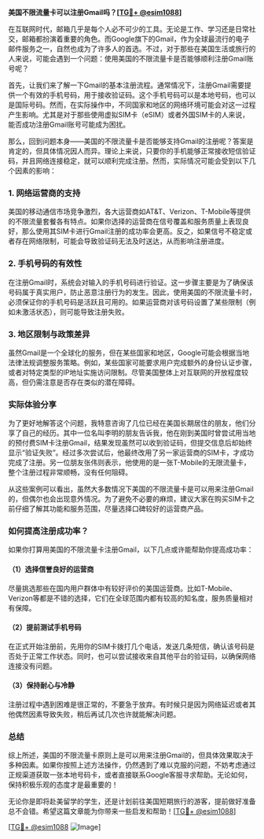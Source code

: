 **美国不限流量卡可以注册Gmail吗？[[TG💪+ @esim1088](https://t.me/s/esim1088)]**

在互联网时代，邮箱几乎是每个人必不可少的工具。无论是工作、学习还是日常社交，邮箱都扮演着重要的角色。而Google旗下的Gmail，作为全球最流行的电子邮件服务之一，自然也成为了许多人的首选。不过，对于那些在美国生活或旅行的人来说，可能会遇到一个问题：使用美国的不限流量卡是否能够顺利注册Gmail账号呢？

首先，让我们来了解一下Gmail的基本注册流程。通常情况下，注册Gmail需要提供一个有效的手机号码，用于接收验证码。这个手机号码可以是本地号码，也可以是国际号码。然而，在实际操作中，不同国家和地区的网络环境可能会对这一过程产生影响。尤其是对于那些使用虚拟SIM卡（eSIM）或者外国SIM卡的人来说，能否成功注册Gmail账号可能成为困扰。

那么，回到问题本身——美国的不限流量卡是否能够支持Gmail的注册呢？答案是肯定的，但具体情况因人而异。理论上来说，只要你的手机能够正常接收短信验证码，并且网络连接稳定，就可以顺利完成注册。然而，实际情况可能会受到以下几个因素的影响：

### 1. **网络运营商的支持**
   美国的移动通信市场竞争激烈，各大运营商如AT&T、Verizon、T-Mobile等提供的不限流量套餐各有特点。如果你选择的运营商在信号覆盖和服务质量上表现良好，那么使用其SIM卡进行Gmail注册的成功率会更高。反之，如果信号不稳定或者存在网络限制，可能会导致验证码无法及时送达，从而影响注册进度。

### 2. **手机号码的有效性**
   在注册Gmail时，系统会对输入的手机号码进行验证。这一步骤主要是为了确保该号码属于真实用户，防止恶意注册行为的发生。因此，使用美国的不限流量卡时，必须保证你的手机号码是活跃且可用的。如果运营商对该号码设置了某些限制（例如未激活状态），则可能导致注册失败。

### 3. **地区限制与政策差异**
   虽然Gmail是一个全球化的服务，但在某些国家和地区，Google可能会根据当地法律法规调整服务策略。例如，某些国家可能要求用户完成额外的身份认证步骤，或者对特定类型的IP地址实施访问限制。尽管美国整体上对互联网的开放程度较高，但仍需注意是否存在类似的潜在障碍。

### 实际体验分享

为了更好地解答这个问题，我特意咨询了几位已经在美国长期居住的朋友，他们分享了自己的经历。其中一位名叫李明的朋友告诉我，他在刚到美国时曾尝试用当地的预付费SIM卡注册Gmail，结果发现虽然可以收到验证码，但提交信息后却始终显示“验证失败”。经过多次尝试后，他最终改用了另一家运营商的SIM卡，才成功完成了注册。另一位朋友张伟则表示，他使用的是一张T-Mobile的无限流量卡，整个注册过程非常顺畅，没有任何阻碍。

从这些案例可以看出，虽然大多数情况下美国的不限流量卡是可以用来注册Gmail的，但偶尔也会出现意外情况。为了避免不必要的麻烦，建议大家在购买SIM卡之前仔细了解其功能和服务范围，尽量选择口碑较好的运营商产品。

### 如何提高注册成功率？

如果你打算用美国的不限流量卡注册Gmail，以下几点或许能帮助你提高成功率：

#### （1）选择信誉良好的运营商
   尽量挑选那些在国内用户群体中有较好评价的美国运营商。比如T-Mobile、Verizon等都是不错的选择，它们在全球范围内都有较高的知名度，服务质量相对有保障。

#### （2）提前测试手机号码
   在正式开始注册前，先用你的SIM卡拨打几个电话，发送几条短信，确认该号码是否处于正常工作状态。同时，也可以尝试接收来自其他平台的验证码，以确保网络连接没有问题。

#### （3）保持耐心与冷静
   注册过程中遇到困难是很正常的，不要急于放弃。有时候只是因为网络延迟或者其他偶然因素导致失败，稍后再试几次也许就能解决问题。

### 总结

综上所述，美国的不限流量卡原则上是可以用来注册Gmail的，但具体效果取决于多种因素。如果你按照上述方法操作，仍然遇到了难以克服的问题，不妨考虑通过正规渠道获取一张本地号码卡，或者直接联系Google客服寻求帮助。无论如何，保持积极乐观的态度才是最重要的！

无论你是即将赴美留学的学生，还是计划前往美国短期旅行的游客，提前做好准备总不会错。希望这篇文章能为你带来一些启发和帮助！[[TG💪+ @esim1088](https://t.me/s/esim1088)]

[[TG💪+ @esim1088](https://t.me/s/esim1088) ![Image](https://i.postimg.cc/4NQfJmqS/Snipaste-2025-05-13-00-14-12.png)]